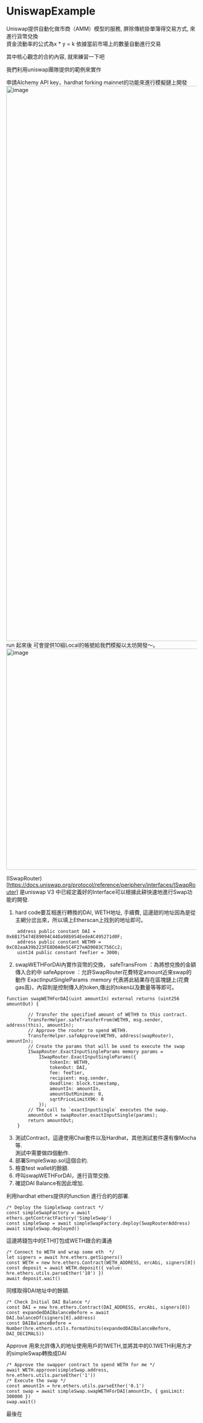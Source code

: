 # UniswapExample  
Uniswap提供自動化做市商（AMM）模型的服務, 屏除傳統掛單簿得交易方式, 來進行貨幣兌換  
資金流動率的公式為x * y = k 依據當前市場上的數量自動進行交易  

其中核心觀念的合約內容, 就來練習一下吧  

我們利用uniswap團隊提供的範例來實作  

申請Alchemy API key，hardhat forking mainnet的功能來進行模擬鏈上開發   
<img width="1468" alt="image" src="https://user-images.githubusercontent.com/24216536/202123443-e30dff61-a906-40fa-aa69-3ccc6d63181f.png">   
run 起來後 可會提供10組Local的帳號給我們模擬以太坊開發～。  
<img width="585" alt="image" src="https://user-images.githubusercontent.com/24216536/202131155-31526e9c-ff4e-4d41-bb0a-10a29b1c5d7e.png">   

(ISwapRouter)[https://docs.uniswap.org/protocol/reference/periphery/interfaces/ISwapRouter] 是uniswap V3 中已經定義好的Interface可以根據此耕快速地進行Swap功能的開發.  

1. hard code要互相進行轉換的DAI, WETH地址, 手續費, 這邊甜的地址因為是從主網分岔出來，所以填上Etherscan上找到的地址即可。  
```Solidity
    address public constant DAI = 0x6B175474E89094C44Da98b954EedeAC495271d0F;
    address public constant WETH9 = 0xC02aaA39b223FE8D0A0e5C4F27eAD9083C756Cc2;
    uint24 public constant feeTier = 3000;
```

2. swapWETHForDAI內實作貨幣的交換，
safeTransFrom ：為將想兌換的金額傳入合約中
safeApprove ：允許SwapRouter花費特定amount近來swap的動作
ExactInputSingleParams :memory 代表將此結果存在區塊鏈上(花費gas高)，內容則是控制傳入的token,傳出的token以及數量等等即可。   
```Solidity
function swapWETHForDAI(uint amountIn) external returns (uint256 amountOut) {

        // Transfer the specified amount of WETH9 to this contract.
        TransferHelper.safeTransferFrom(WETH9, msg.sender, address(this), amountIn);
        // Approve the router to spend WETH9.
        TransferHelper.safeApprove(WETH9, address(swapRouter), amountIn);
        // Create the params that will be used to execute the swap
        ISwapRouter.ExactInputSingleParams memory params =
            ISwapRouter.ExactInputSingleParams({
                tokenIn: WETH9,
                tokenOut: DAI,
                fee: feeTier,
                recipient: msg.sender,
                deadline: block.timestamp,
                amountIn: amountIn,
                amountOutMinimum: 0,
                sqrtPriceLimitX96: 0
            });
        // The call to `exactInputSingle` executes the swap.
        amountOut = swapRouter.exactInputSingle(params);
        return amountOut; 
    }
```

3. 測試Contract，這邊使用Chai套件以及Hardhat，其他測試套件還有像Mocha等.  
測試中需要做四個動作.  
1. 部署SimpleSwap.sol這個合約.  
2. 檢查test wallet的餘額.  
3. 呼叫swapWETHForDAI，進行貨幣交換.  
4. 確認DAI Balance有因此增加.  

利用hardhat ethers提供的function 進行合約的部署.  
```Solidity
/* Deploy the SimpleSwap contract */
const simpleSwapFactory = await ethers.getContractFactory('SimpleSwap')
const simpleSwap = await simpleSwapFactory.deploy(SwapRouterAddress)
await simpleSwap.deployed()
```

這邊將錢包中的ETH打包成WETH跟合約溝通   
```Solidity
/* Connect to WETH and wrap some eth  */
let signers = await hre.ethers.getSigners()
const WETH = new hre.ethers.Contract(WETH_ADDRESS, ercAbi, signers[0])
const deposit = await WETH.deposit({ value: hre.ethers.utils.parseEther('10') })
await deposit.wait()
```

同樣取得DAI地址中的餘額.  
```Solidity
/* Check Initial DAI Balance */
const DAI = new hre.ethers.Contract(DAI_ADDRESS, ercAbi, signers[0])
const expandedDAIBalanceBefore = await DAI.balanceOf(signers[0].address)
const DAIBalanceBefore = Number(hre.ethers.utils.formatUnits(expandedDAIBalanceBefore, DAI_DECIMALS))
```

Approve 用來允許傳入的地址使用用戶的1WETH,並將其中的0.1WETH利用方才的simpleSwap轉換成DAI 
```Solidity
/* Approve the swapper contract to spend WETH for me */
await WETH.approve(simpleSwap.address, hre.ethers.utils.parseEther('1'))
/* Execute the swap */
const amountIn = hre.ethers.utils.parseEther('0.1')
const swap = await simpleSwap.swapWETHForDAI(amountIn, { gasLimit: 300000 })
swap.wait()
```
最後在
